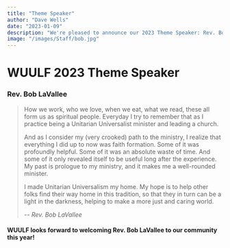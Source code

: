 ```yaml
---
title: "Theme Speaker"
author: "Dave Wells"
date: "2023-01-09"
description: "We're pleased to announce our 2023 Theme Speaker: Rev. Bob LaVallee"
image: "/images/Staff/bob.jpg"
---
```


# WUULF 2023 Theme Speaker

### Rev. Bob LaVallee

>How we work, who we love, when we eat, what we read, these all form us as spiritual people. Everyday I try to remember that as I practice being a Unitarian Universalist minister and leading a church. 
>
>And as I consider my (very crooked) path to the ministry, I realize that everything I did up to now was faith formation. Some of it was profoundly helpful. Some of it was an absolute waste of time. And some of it only revealed itself to be useful long after the experience. My past is prologue to my ministry, and it makes me a well-rounded minister.
>
>I made Unitarian Universalism my home. My hope is to help other folks find their way home in this tradition, so that they in turn can be a light in the darkness, helping to make a more just and caring world.
>
> -- <cite>Rev. Bob LaVallee</cite>

#### WUULF looks forward to welcoming Rev. Bob LaVallee to our community this year!